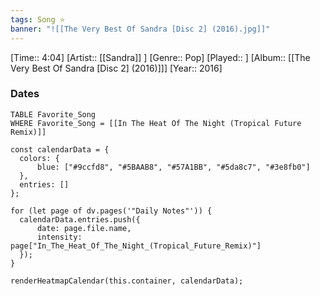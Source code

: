 ```yaml
---
tags: Song ⭐ 
banner: "![[The Very Best Of Sandra [Disc 2] (2016).jpg]]"
---
```

[Time:: 4:04]
[Artist:: [[Sandra]] ]
[Genre:: Pop]
[Played:: ]
[Album:: [[The Very Best Of Sandra [Disc 2] (2016)]]]
[Year:: 2016]
### Dates
````dataview
TABLE Favorite_Song
WHERE Favorite_Song = [[In The Heat Of The Night (Tropical Future Remix)]]
````
  ```dataviewjs
const calendarData = { 
	colors: { 
		blue: ["#9ccfd8", "#5BAAB8", "#57A1BB", "#5da8c7", "#3e8fb0"] 
	}, 
	entries: [] 
}; 

for (let page of dv.pages('"Daily Notes"')) { 
	calendarData.entries.push({ 
		date: page.file.name, 
		intensity: page["In_The_Heat_Of_The_Night_(Tropical_Future_Remix)"]
	}); 
} 

renderHeatmapCalendar(this.container, calendarData);
```
